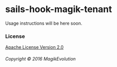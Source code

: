 # sails-hook-magik-tenant

Usage instructions will be here soon.

### License
[Apache License Version 2.0](http://www.apache.org/licenses/LICENSE-2.0)

###### Copyright &copy; 2016 MagikEvolution
